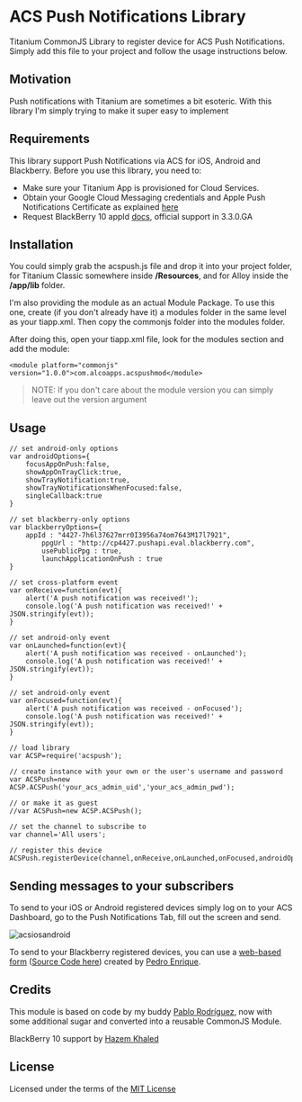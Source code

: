 # ACS Push Notifications Library

Titanium CommonJS Library to register device for ACS Push Notifications.  Simply add this file to your project and follow the usage instructions below.

## Motivation
Push notifications with Titanium are sometimes a bit esoteric.  With this library I'm simply trying to make it super easy to implement

## Requirements
This library support Push Notifications via ACS for iOS, Android and Blackberry.  Before you use this library, you need to:

* Make sure your Titanium App is provisioned for Cloud Services.
* Obtain your Google Cloud Messaging credentials and Apple Push Notifications Certificate as explained [here](http://docs.appcelerator.com/titanium/3.0/#!/guide/Push_Notifications)
* Request BlackBerry 10 appId [docs](https://gist.github.com/pec1985/8ad59783cd5b4adc45a2), official support in 3.3.0.GA

## Installation
You could simply grab the acspush.js file and drop it into your project folder, for Titanium Classic somewhere inside **/Resources**, and for Alloy inside the **/app/lib** folder. 

I'm also providing the module as an actual Module Package.  To use this one, create (if you don't already have it) a modules folder in the same level as your tiapp.xml.  Then copy the commonjs folder into the modules folder.

After doing this, open your tiapp.xml file, look for the modules section and add the module:

	<module platform="commonjs" version="1.0.0">com.alcoapps.acspushmod</module>
	
> NOTE: If you don't care about the module version you can simply leave out the version argument

## Usage

	// set android-only options
	var androidOptions={
	    focusAppOnPush:false,
	    showAppOnTrayClick:true,
	    showTrayNotification:true,
	    showTrayNotificationsWhenFocused:false,
	    singleCallback:true
	}

	// set blackberry-only options
	var blackberryOptions={
	    appId : "4427-7h6l37627mrr0I3956a74om7643M17l7921",
            ppgUrl : "http://cp4427.pushapi.eval.blackberry.com",
            usePublicPpg : true,
            launchApplicationOnPush : true
	}

	// set cross-platform event
	var onReceive=function(evt){
	    alert('A push notification was received!');
	    console.log('A push notification was received!' + JSON.stringify(evt));
	}

	// set android-only event
	var onLaunched=function(evt){
	    alert('A push notification was received - onLaunched');
	    console.log('A push notification was received!' + JSON.stringify(evt));
	}

	// set android-only event
	var onFocused=function(evt){
	    alert('A push notification was received - onFocused');
	    console.log('A push notification was received!' + JSON.stringify(evt));
	}

	// load library
	var ACSP=require('acspush');
	
	// create instance with your own or the user's username and password
	var ACSPush=new ACSP.ACSPush('your_acs_admin_uid','your_acs_admin_pwd');
	
	// or make it as guest
	//var ACSPush=new ACSP.ACSPush();
	
	// set the channel to subscribe to
	var channel='All users';
	
	// register this device
	ACSPush.registerDevice(channel,onReceive,onLaunched,onFocused,androidOptions,blackberryOptions);

## Sending messages to your subscribers

To send to your iOS or Android registered devices simply log on to your ACS Dashboard, go to the Push Notifications Tab, fill out the screen and send.

![acsiosandroid](http://s27.postimg.org/5ixtazxwz/Screen_Shot_2014_03_31_at_11_51_28_AM.png)

To send to your Blackberry registered devices, you can use a [web-based form](https://0a247e8f40a42e51d63974fe36709dea14d95fab.cloudapp.appcelerator.com/?#) ([Source Code here](https://github.com/pec1985/BB10-Push-Server)) created by [Pedro Enrique](https://github.com/pec1985).

## Credits
This module is based on code by my buddy [Pablo Rodríguez](https://github.com/pablorr18), now with some additional sugar and converted into a reusable CommonJS Module.

BlackBerry 10 support by [Hazem Khaled](http://github.com/hazemkhaled)

## License
Licensed under the terms of the [MIT License](alco.mit-license.org)

